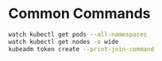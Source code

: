 # Common Commands

```bash
watch kubectl get pods --all-namespaces
watch kubectl get nodes -o wide
kubeadm token create --print-join-command
```
